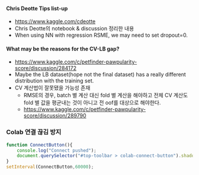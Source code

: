#### Chris Deotte Tips list-up

* https://www.kaggle.com/cdeotte
* Chris Deotte의 notebook & discussion 정리한 내용
* When using NN with regression RSME, we may need to set dropout=0.





#### What may be the reasons  for the CV-LB gap?

* https://www.kaggle.com/c/petfinder-pawpularity-score/discussion/284172
* Maybe the LB dataset(hope not the final dataset) has a really different distribution with the training set.
* CV 계산법이 잘못됐을 가능성 존재
  * RMSE의 경우, batch 별 계산 대신 fold 별 계산을 해야하고 전체 CV 계산도 fold 별 값을 평균내는 것이 아니고 전 oof를 대상으로 해야한다.
  * https://www.kaggle.com/c/petfinder-pawpularity-score/discussion/289790




### Colab 연결 끊김 방지

```javascript
function ConnectButton(){
    console.log("Connect pushed"); 
    document.querySelector("#top-toolbar > colab-connect-button").shadowRoot.querySelector("#connect").click() 
}
setInterval(ConnectButton,60000);
```

